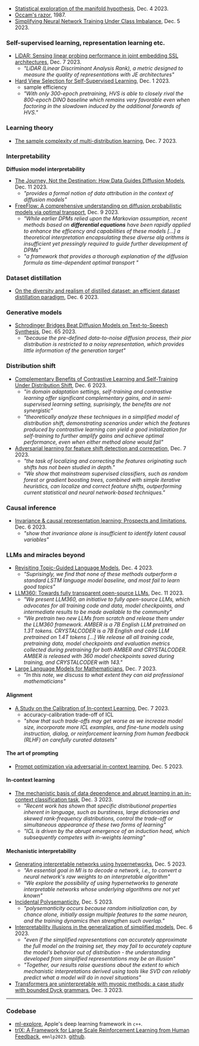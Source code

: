 
- [Statistical exploration of the manifold hypothesis](https://arxiv.org/pdf/2208.11665.pdf), Dec. 4 2023.
- [Occam's razor](https://homepages.math.uic.edu/~lreyzin/papers/blumer86.pdf), 1987.
- [Simplifying Neural Network Training Under Class Imbalance](https://arxiv.org/pdf/2312.02517.pdf), Dec. 5 2023.

### Self-supervised learning, representation learning etc.

- [LiDAR: Sensing linear probing performance in joint embedding SSL architectures](https://arxiv.org/pdf/2312.04000.pdf), Dec. 7 2023.
  - _"LiDAR (Linear Discriminant Analysis Rank), a metric designed to measure the quality of representations with JE architectures"_
- [Hard View Selection for Self-Supervised Learning](https://arxiv.org/abs/2310.03940), Dec. 1 2023.
  - sample efficiency
  - _"With only 300-epoch pretraining, HVS is able to closely rival the 800-epoch DINO baseline which remains very favorable even when factoring in the slowdown induced by the additional forwards of HVS."_

### Learning theory

- [The sample complexity of multi-distribution learning](https://arxiv.org/pdf/2312.04027.pdf), Dec. 7 2023.

### Interpretability

**Diffusion model interpretability**

- [The Journey, Not the Destination: How Data Guides Diffusion Models](https://arxiv.org/pdf/2312.06205.pdf), Dec. 11 2023.
  - _"provides a formal notion of data attribution in the context of diffusion models"_
- [FreeFlow: A comprehensive understanding on diffusion probabilistic models via optimal transport](https://arxiv.org/pdf/2312.05486.pdf), Dec. 9 2023.
  - _"While earlier DPMs relied upon the Markovian assumption, recent methods based on **differential equations** have been rapidly applied to enhance the efficency and capabilities of these models [...] a theoretical interpretation encapsulating these diverse alg orithms is insufficient yet pressingly required to guide further development of DPMs"_
  - _"a framework that provides a thorough explanation of the diffusion formula as time-dependent optimal transport "_

### Dataset distillation

- [On the diversity and realism of distilled dataset: an efficient dataset distillation paradigm](https://arxiv.org/pdf/2312.03526.pdf), Dec. 6 2023.

### Generative models

- [Schrodinger Bridges Beat Diffusion Models on Text-to-Speech Synthesis](https://arxiv.org/pdf/2312.03491.pdf), Dec. 65 2023.
  - _"because the pre-defined data-to-noise diffusion process, their pior distribution is restricted to a noisy representation, which provides little information of the generation target"_

### Distribution shift

- [Complementary Benefits of Contrastive Learning and Self-Training Under Distribution Shift](https://arxiv.org/pdf/2312.03318.pdf), Dec. 6 2023.
  - _"in domain adaptation settings, self-training and contrastive learning offer significant complementary gains, and in semi-supervised learning setting, suprisingly, the benefits are not synergistic"_
  - _"theoretically analyze these techniques in a simplified model of distribution shift, demonstrating scenarios under which the features produced by contrastive learning can yield a good initialization for self-training to further amplify gains and achieve optimal performance, even when either method alone would fail"_
- [Adversarial learning for feature shift detection and correcetion](https://arxiv.org/pdf/2312.04546.pdf), Dec. 7 2023.
  - _"the task of localizing and correcting the features originating such shifts has not been studied in depth."_ 
  - _"We show that mainstream supervised classifiers, such as random forest or gradient boosting trees, combined with simple iterative heuristics, can localize and correct feature shifts, outperforming current statistical and neural network-based techniques."_

### Causal inference

- [Invariance & causal representation learning: Prospects and limitations](https://arxiv.org/pdf/2312.03580.pdf), Dec. 6 2023.
  - _"show that invariance alone is insufficient to identify latent causal variables"_

### LLMs and miracles beyond

- [Revisiting Topic-Guided Language Models](https://arxiv.org/pdf/2312.02331.pdf), Dec. 4 2023.
  - _"Suprisingly, we find that none of these methods outperform a standard LSTM language model baseline, and most fail to learn good topics"_
- [LLM360: Towards fully transparent open-source LLMs](https://arxiv.org/pdf/2312.06550.pdf), Dec. 11 2023.
  - _"We present LLM360, an initiative to fully open-source LLMs, which advocates for all training code and data, model checkpoints, and intermediate results to be made available to the community"_
  - _"We pretrain two new LLMs from scratch and release them under the LLM360 framework. AMBER is a 7B English LLM pretrained on 1.3T tokens. CRYSTALCODER is a 7B English and code LLM pretrained on 1.4T tokens [...] We release all all training code, pretraining data, model checkpoints and evaluation metrics collected during pretraining for both AMBER and CRYSTALCODER. AMBER is released with 360 model checkpoints saved during training, and CRYSTALCODER with 143."_
- [Large Language Models for Mathematicians](https://arxiv.org/pdf/2312.02517.pdf), Dec. 7 2023.
  - _"In this note, we discuss to what extent they can aid professional mathematicians"_

#### Alignment

- [A Study on the Calibration of In-context Learning](https://arxiv.org/pdf/2312.04021.pdf), Dec. 7 2023.
  - accuracy-calibration trade-off of ICL
  - _"show that such trade-offs may get worse as we increase model size, incorporate more ICL examples, and fine-tune models using instruction, dialog, or reinforcement learning from human feedback (RLHF) on carefully curated datasets"_

#### The art of prompting

- [Prompt optimization via adversarial in-context learning](https://arxiv.org/pdf/2312.02614.pdf), Dec. 5 2023.

#### In-context learning

- [The mechanistic basis of data dependence and abrupt learning in an in-context classification task](https://arxiv.org/pdf/2312.03002.pdf), Dec. 3 2023.
  - _"Recent work has shown that specific distributional properties inherent in language, such as burstiness, large dictionaries and skewed rank-frequency distributions, control the trade-off or simultaneous appearance of these two forms of learning"_
  - _"ICL is driven by the abrupt emergence of an induction head, which subsequently competes with in-weights learning"_
 
#### Mechanistic interpretability

- [Generating interpretable networks using hypernetworks](https://arxiv.org/pdf/2312.03051.pdf), Dec. 5 2023.
  - _"An essential goal in MI is to decode a network, i.e., to convert a neural network's raw weights to an interpretable algorithm"_
  - _"We explore the possibility of using hypernetworks to generate interpretable networks whose underlying algorithms are not yet known"_
- [Incidental Polysemanticity](https://arxiv.org/pdf/2312.03096.pdf), Dec. 5 2023.
  - _"polysemanticity occurs because random initialization can, by chance alone, initially assign multiple features to the same neuron, and the training dynamics then strengthen such overlap."_
- [Interpretability illusions in the generalization of simplified models](https://arxiv.org/pdf/2312.03656.pdf), Dec. 6 2023.
  - _"even if the simplified representations can accurately approximate the full model on the training set, they may fail to accurately capture the model's behavior out of distribution - the understanding developed from simplified representations may be an illusion"_
  - _"Together, our results raise questions about the extent to which mechanistic interpretations derived using tools like SVD can reliably predict what a model will do in novel situations"_
- [Transformers are uninterpretable with myopic methods: a case study with bounded Dyck grammars](https://arxiv.org/pdf/2312.01429.pdf), Dec. 3 2023.

---

### Codebase

- [ml-explore](https://github.com/ml-explore), Apple's deep learning framework in `c++`.
- [trlX: A Framework for Large Scale Reinforcement Learning from Human Feedback](https://aclanthology.org/2023.emnlp-main.530.pdf), `emnlp2023`. [github](https://github.com/CarperAI/trlx).




